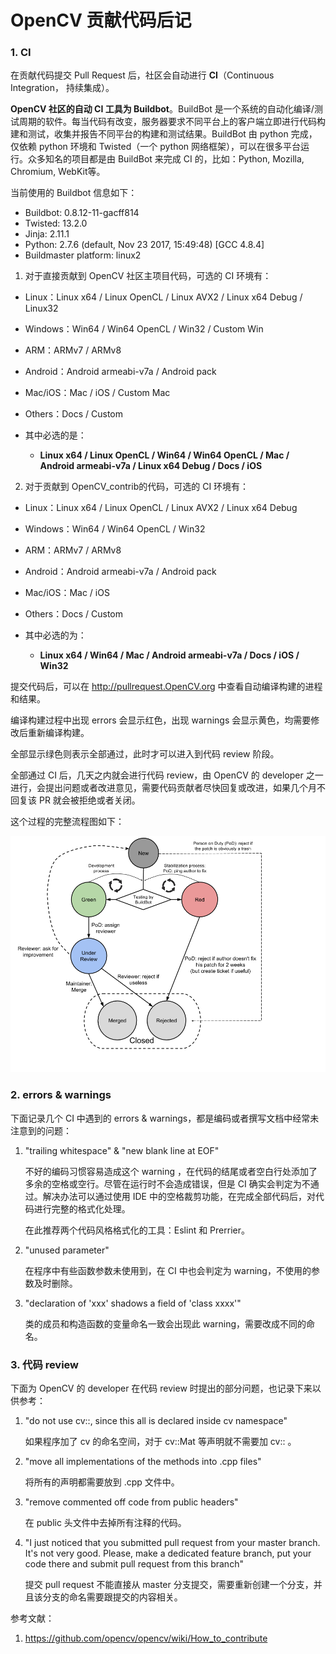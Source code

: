 
# OpenCV 贡献代码后记


### 1. CI

在贡献代码提交 Pull Request 后，社区会自动进行 **CI**（Continuous Integration， 持续集成）。

**OpenCV 社区的自动 CI 工具为 Buildbot**。BuildBot 是一个系统的自动化编译/测试周期的软件。每当代码有改变，服务器要求不同平台上的客户端立即进行代码构建和测试，收集并报告不同平台的构建和测试结果。BuildBot 由 python 完成，仅依赖 python 环境和 Twisted（一个 python 网络框架），可以在很多平台运行。众多知名的项目都是由 BuildBot 来完成 CI 的，比如：Python, Mozilla, Chromium, WebKit等。

当前使用的 Buildbot 信息如下：

* Buildbot: 0.8.12-11-gacff814
* Twisted: 13.2.0
* Jinja: 2.11.1
* Python: 2.7.6 (default, Nov 23 2017, 15:49:48) [GCC 4.8.4]
* Buildmaster platform: linux2


1. 对于直接贡献到 OpenCV 社区主项目代码，可选的 CI 环境有：
  * Linux：Linux x64 / Linux OpenCL / Linux AVX2 / Linux x64 Debug / Linux32
  * Windows：Win64 / Win64 OpenCL / Win32 / Custom Win
  * ARM：ARMv7 / ARMv8	
  * Android：Android armeabi-v7a / Android pack
  * Mac/iOS：Mac	/ iOS / Custom Mac
  * Others：Docs / Custom		


* 其中必选的是：
  * **Linux x64 / Linux OpenCL / Win64 / Win64 OpenCL / Mac / Android armeabi-v7a / Linux x64 Debug / Docs / iOS**


2. 对于贡献到 OpenCV_contrib的代码，可选的 CI 环境有：
  * Linux：Linux x64 / Linux OpenCL / Linux AVX2 / Linux x64 Debug
  * Windows：Win64 / Win64 OpenCL / Win32
  * ARM：ARMv7 / ARMv8	
  * Android：Android armeabi-v7a / Android pack
  * Mac/iOS：Mac	/ iOS
  * Others：Docs / Custom


* 其中必选的为：
  * **Linux x64 / Win64 / Mac / Android armeabi-v7a / Docs / iOS / Win32**


提交代码后，可以在 http://pullrequest.OpenCV.org 中查看自动编译构建的进程和结果。

编译构建过程中出现 errors 会显示红色，出现 warnings 会显示黄色，均需要修改后重新编译构建。

全部显示绿色则表示全部通过，此时才可以进入到代码 review 阶段。

全部通过 CI 后，几天之内就会进行代码 review，由 OpenCV 的 developer 之一进行，会提出问题或者改进意见，需要代码贡献者尽快回复或改进，如果几个月不回复该 PR 就会被拒绝或者关闭。

这个过程的完整流程图如下：

![opencv-pr-flow](./images/opencv-pr-flow.png)


### 2. errors & warnings

下面记录几个 CI 中遇到的 errors & warnings，都是编码或者撰写文档中经常未注意到的问题：

1. "trailing whitespace" & "new blank line at EOF"

   不好的编码习惯容易造成这个 warning ，在代码的结尾或者空白行处添加了多余的空格或空行。尽管在运行时不会造成错误，但是 CI 确实会判定为不通过。解决办法可以通过使用 IDE 中的空格裁剪功能，在完成全部代码后，对代码进行完整的格式化处理。
   
   在此推荐两个代码风格格式化的工具：Eslint 和 Prerrier。


2. "unused parameter"

   在程序中有些函数参数未使用到，在 CI 中也会判定为 warning，不使用的参数及时删除。
   
   
3. "declaration of 'xxx' shadows a field of 'class xxxx'"
   
   类的成员和构造函数的变量命名一致会出现此 warning，需要改成不同的命名。
   

### 3. 代码 review

下面为 OpenCV 的 developer 在代码 review 时提出的部分问题，也记录下来以供参考：

1. "do not use cv::, since this all is declared inside cv namespace"

   如果程序加了 cv 的命名空间，对于 cv::Mat 等声明就不需要加 cv:: 。
   

2. "move all implementations of the methods into .cpp files"

   将所有的声明都需要放到 .cpp 文件中。
   

3. "remove commented off code from public headers"

   在 public 头文件中去掉所有注释的代码。
   

4. "I just noticed that you submitted pull request from your master branch. It's not very good. Please, make a dedicated feature branch, put your code there and submit pull request from this branch"

   提交  pull request 不能直接从 master 分支提交，需要重新创建一个分支，并且该分支的命名需要跟提交的内容相关。
   
   
参考文献：

1. https://github.com/opencv/opencv/wiki/How_to_contribute

